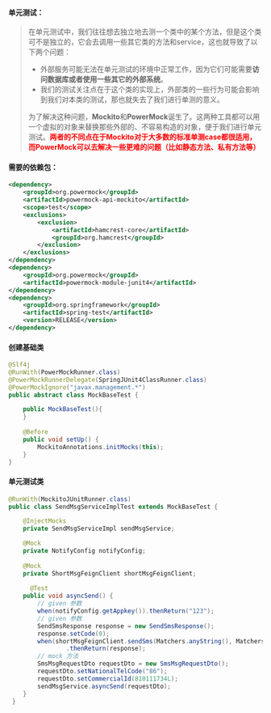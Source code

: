 #### 单元测试：

> 在单元测试中，我们往往想去独立地去测一个类中的某个方法，但是这个类可不是独立的，它会去调用一些其它类的方法和service，这也就导致了以下两个问题：
>   
>    - 外部服务可能无法在单元测试的环境中正常工作，因为它们可能需要**访问数据库或者使用一些其它的外部系统**。
>   - 我们的测试关注点在于这个类的实现上，外部类的一些行为可能会影响到我们对本类的测试，那也就失去了我们进行单测的意义。
>   
>    为了解决这种问题，**Mockito**和**PowerMock**诞生了。这两种工具都可以用一个虚拟的对象来替换那些外部的、不容易构造的对象，便于我们进行单元测试。<b style="color:red">两者的不同点在于Mockito对于大多数的标准单测case都很适用，而PowerMock可以去解决一些更难的问题（比如静态方法、私有方法等）</b>



#### 需要的依赖包：

```xml
<dependency>
    <groupId>org.powermock</groupId>
    <artifactId>powermock-api-mockito</artifactId>
    <scope>test</scope>
    <exclusions>
        <exclusion>
            <artifactId>hamcrest-core</artifactId>
            <groupId>org.hamcrest</groupId>
        </exclusion>
    </exclusions>
</dependency>
<dependency>
    <groupId>org.powermock</groupId>
    <artifactId>powermock-module-junit4</artifactId>
</dependency>
<dependency>
    <groupId>org.springframework</groupId>
    <artifactId>spring-test</artifactId>
    <version>RELEASE</version>
</dependency>
```

#### 创建基础类

```java
@Slf4j
@RunWith(PowerMockRunner.class)
@PowerMockRunnerDelegate(SpringJUnit4ClassRunner.class)
@PowerMockIgnore("javax.management.*")
public abstract class MockBaseTest {

    public MockBaseTest(){
    }
  
    @Before
    public void setUp() {
        MockitoAnnotations.initMocks(this);
    }
}
```

#### 单元测试类

```java
@RunWith(MockitoJUnitRunner.class)
public class SendMsgServiceImplTest extends MockBaseTest {

    @InjectMocks
    private SendMsgServiceImpl sendMsgService;

    @Mock
    private NotifyConfig notifyConfig;
  
    @Mock
    private ShortMsgFeignClient shortMsgFeignClient;
    
      @Test
    public void asyncSend() {
      	// given 参数
        when(notifyConfig.getAppkey()).thenReturn("123");
      	// given 参数
        SendSmsResponse response = new SendSmsResponse();
        response.setCode(0);
        when(shortMsgFeignClient.sendSms(Matchers.anyString(), Matchers.anyString(), Matchers.anyLong(), Matchers.anyString(), Matchers.any(SendSmsRequest.class)))
                .thenReturn(response);
      	// mock 方法
        SmsMsgRequestDto requestDto = new SmsMsgRequestDto();
        requestDto.setNationalTelCode("86");
        requestDto.setCommercialId(810111734L);
        sendMsgService.asyncSend(requestDto);
    }
 }
```

